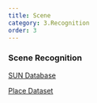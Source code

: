 ```yaml
---
title: Scene
category: 3.Recognition
order: 3
---
```



### Scene Recognition

[SUN Database](http://places2.csail.mit.edu/)

[Place Dataset](http://places.csail.mit.edu/)